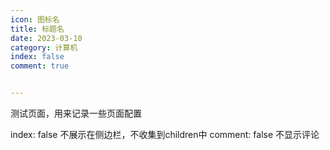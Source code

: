 ```yaml
---
icon: 图标名
title: 标题名
date: 2023-03-10
category: 计算机
index: false
comment: true


---
```


测试页面，用来记录一些页面配置

index: false  不展示在侧边栏，不收集到children中
comment: false  不显示评论
